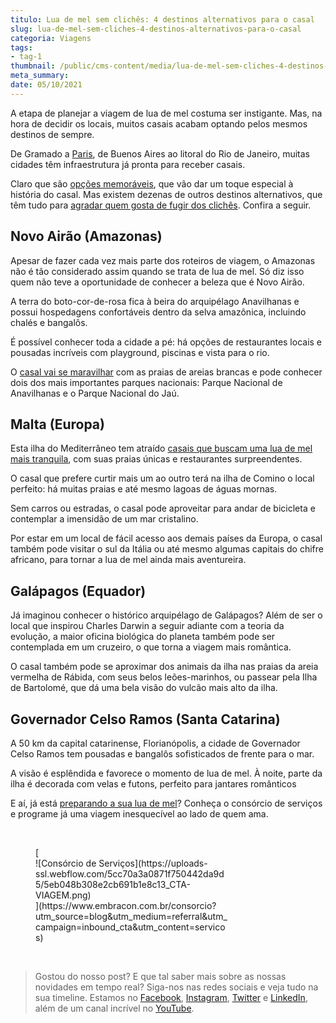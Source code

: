 ```yaml
---
titulo: Lua de mel sem clichês: 4 destinos alternativos para o casal
slug: lua-de-mel-sem-cliches-4-destinos-alternativos-para-o-casal
categoria: Viagens
tags:
- tag-1
thumbnail: /public/cms-content/media/lua-de-mel-sem-cliches-4-destinos-alternativos-para-o-casal.png
meta_summary: 
date: 05/10/2021
---
```

A etapa de planejar a viagem de lua de mel costuma ser instigante. Mas, na hora de decidir os locais, muitos casais acabam optando pelos mesmos destinos de sempre.

De Gramado a [Paris](https://www.embracon.com.br/blog/5-razoes-para-viajar-para-paris), de Buenos Aires ao litoral do Rio de Janeiro, muitas cidades têm infraestrutura já pronta para receber casais.

Claro que são [opções memoráveis](https://www.embracon.com.br/blog/5-melhores-destinos-para-visitar-na-sua-lua-de-mel), que vão dar um toque especial à história do casal. Mas existem dezenas de outros destinos alternativos, que têm tudo para [agradar quem gosta de fugir dos clichês](https://www.embracon.com.br/blog/saiba-como-planejar-uma-lua-de-mel-dos-sonhos). Confira a seguir.

Novo Airão (Amazonas)
---------------------

Apesar de fazer cada vez mais parte dos roteiros de viagem, o Amazonas não é tão considerado assim quando se trata de lua de mel. Só diz isso quem não teve a oportunidade de conhecer a beleza que é Novo Airão.

A terra do boto-cor-de-rosa fica à beira do arquipélago Anavilhanas e possui hospedagens confortáveis dentro da selva amazônica, incluindo chalés e bangalôs.

É possível conhecer toda a cidade a pé: há opções de restaurantes locais e pousadas incríveis com playground, piscinas e vista para o rio.

O [casal vai se maravilhar](https://www.embracon.com.br/blog/viagem-de-lua-de-mel-como-escolher-o-destino-ideal) com as praias de areias brancas e pode conhecer dois dos mais importantes parques nacionais: Parque Nacional de Anavilhanas e o Parque Nacional do Jaú.

Malta (Europa)
--------------

Esta ilha do Mediterrâneo tem atraído [casais que buscam uma lua de mel mais tranquila](https://www.embracon.com.br/blog/viagem-de-lua-de-mel-como-escolher-o-destino-ideal), com suas praias únicas e restaurantes surpreendentes.

O casal que prefere curtir mais um ao outro terá na ilha de Comino o local perfeito: há muitas praias e até mesmo lagoas de águas mornas.

Sem carros ou estradas, o casal pode aproveitar para andar de bicicleta e contemplar a imensidão de um mar cristalino.

Por estar em um local de fácil acesso aos demais países da Europa, o casal também pode visitar o sul da Itália ou até mesmo algumas capitais do chifre africano, para tornar a lua de mel ainda mais aventureira.

Galápagos (Equador)
-------------------

Já imaginou conhecer o histórico arquipélago de Galápagos? Além de ser o local que inspirou Charles Darwin a seguir adiante com a teoria da evolução, a maior oficina biológica do planeta também pode ser contemplada em um cruzeiro, o que torna a viagem mais romântica.

O casal também pode se aproximar dos animais da ilha nas praias da areia vermelha de Rábida, com seus belos leões-marinhos, ou passear pela Ilha de Bartolomé, que dá uma bela visão do vulcão mais alto da ilha.

Governador Celso Ramos (Santa Catarina)
---------------------------------------

A 50 km da capital catarinense, Florianópolis, a cidade de Governador Celso Ramos tem pousadas e bangalôs sofisticados de frente para o mar.

A visão é esplêndida e favorece o momento de lua de mel. À noite, parte da ilha é decorada com velas e futons, perfeito para jantares românticos

E aí, já está [preparando a sua lua de mel](https://www.embracon.com.br/blog/como-fazer-um-planejamento-financeiro-para-o-casamento)? Conheça o consórcio de serviços e programe já uma viagem inesquecível ao lado de quem ama.

‍

<figure class="w-richtext-figure-type-image w-richtext-align-center" style="max-width:310px">[<div>![Consórcio de Serviços](https://uploads-ssl.webflow.com/5cc70a3a0871f750442da9d5/5eb048b308e2cb691b1e8c13_CTA-VIAGEM.png)</div>](https://www.embracon.com.br/consorcio?utm_source=blog&utm_medium=referral&utm_campaign=inbound_cta&utm_content=servicos)</figure>‍

> Gostou do nosso post? E que tal saber mais sobre as nossas novidades em tempo real? Siga-nos nas redes sociais e veja tudo na sua timeline. Estamos no [Facebook](https://www.facebook.com/embracon/), [Instagram](https://www.instagram.com/embraconoficial/), [Twitter](https://twitter.com/embracon) e [LinkedIn](https://www.linkedin.com/company/1018875/), além de um canal incrível no [YouTube](https://www.youtube.com/channel/UCL-Y0mv9zc73Iek48NLUBzQ).
